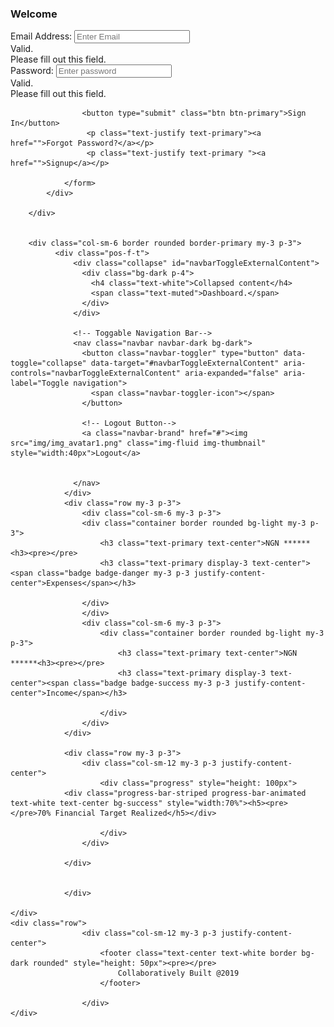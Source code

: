 <!DOCTYPE html>
<html>
<head>
	<title>SketchUp Designs Using Bootstrap</title>
	<meta charset="utf-8">
	<meta name="viewport" content="width=device-width, initial-scale=1">
	<link rel="stylesheet" href="https://maxcdn.bootstrapcdn.com/bootstrap/4.4.1/css/bootstrap.min.css">
  	<script src="https://ajax.googleapis.com/ajax/libs/jquery/3.4.1/jquery.min.js"></script>
  	<script src="https://cdnjs.cloudflare.com/ajax/libs/popper.js/1.16.0/umd/popper.min.js"></script>
 	<script src="https://maxcdn.bootstrapcdn.com/bootstrap/4.4.1/js/bootstrap.min.js"></script>
	
</head>
<body>
	<div class="row bg-light border rounded my-3 p-3">
		<div class="col-sm-6 border rounded border-primary my-3 p-3">
			<h3 class="display-3 text-center text-primary">Welcome</h3>
			<div class="container border rounded my-3 p-3 border-primary">
				<form action="#" class="was-validated">
					<div class="form-group">
						<label for="email">Email Address:</label>
						<input type="email" name="email" class="form-control" required placeholder="Enter Email">
						 <div class="valid-feedback">Valid.</div>
  					  <div class="invalid-feedback">Please fill out this field.</div>
					</div>
					<div class="form-group">
						<label for="pwd">Password:</label>
						<input type="password" name="password" required class="form-control"placeholder="Enter password">
						<div class="valid-feedback">Valid.</div>
    					<div class="invalid-feedback">Please fill out this field.</div> 
					</div>
					  
					  

					<button type="submit" class="btn btn-primary">Sign In</button>
					 <p class="text-justify text-primary"><a href="">Forgot Password?</a></p>
					 <p class="text-justify text-primary "><a href="">Signup</a></p>

				</form>
			</div>

		</div>


		<div class="col-sm-6 border rounded border-primary my-3 p-3">
			  <div class="pos-f-t">
				  <div class="collapse" id="navbarToggleExternalContent">
				    <div class="bg-dark p-4">
				      <h4 class="text-white">Collapsed content</h4>
				      <span class="text-muted">Dashboard.</span>
				    </div>
				  </div>
				  
				  <!-- Toggable Navigation Bar-->
				  <nav class="navbar navbar-dark bg-dark">
				    <button class="navbar-toggler" type="button" data-toggle="collapse" data-target="#navbarToggleExternalContent" aria-controls="navbarToggleExternalContent" aria-expanded="false" aria-label="Toggle navigation">
				      <span class="navbar-toggler-icon"></span>
				    </button>

				    <!-- Logout Button-->
				    <a class="navbar-brand" href="#"><img src="img/img_avatar1.png" class="img-fluid img-thumbnail" style="width:40px">Logout</a>


				  </nav>
				</div>
				<div class="row my-3 p-3">
					<div class="col-sm-6 my-3 p-3">
					<div class="container border rounded bg-light my-3 p-3">
						<h3 class="text-primary text-center">NGN ******<h3><pre></pre>
						<h3 class="text-primary display-3 text-center"><span class="badge badge-danger my-3 p-3 justify-content-center">Expenses</span></h3>

					</div>
					</div>
					<div class="col-sm-6 my-3 p-3">
						<div class="container border rounded bg-light my-3 p-3">
							<h3 class="text-primary text-center">NGN ******<h3><pre></pre>
							<h3 class="text-primary display-3 text-center"><span class="badge badge-success my-3 p-3 justify-content-center">Income</span></h3>

						</div>
					</div>
				</div>

				<div class="row my-3 p-3">
					<div class="col-sm-12 my-3 p-3 justify-content-center">
						<div class="progress" style="height: 100px">
  				<div class="progress-bar-striped progress-bar-animated text-white text-center bg-success" style="width:70%"><h5><pre></pre>70% Financial Target Realized</h5></div>

  						</div>
					</div>

				</div>

				
				</div>

	</div>
 	<div class="row">
					<div class="col-sm-12 my-3 p-3 justify-content-center">
						<footer class="text-center text-white border bg-dark rounded" style="height: 50px"><pre></pre>
							Collaboratively Built @2019
						</footer>
  		 
  					</div>
	</div>


	
	





</body>
</html>